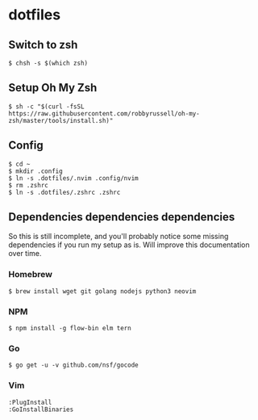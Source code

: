 # dotfiles

## Switch to zsh

```
$ chsh -s $(which zsh)
```

## Setup Oh My Zsh

```
$ sh -c "$(curl -fsSL https://raw.githubusercontent.com/robbyrussell/oh-my-zsh/master/tools/install.sh)"
```

## Config

```
$ cd ~
$ mkdir .config
$ ln -s .dotfiles/.nvim .config/nvim
$ rm .zshrc
$ ln -s .dotfiles/.zshrc .zshrc
```

## Dependencies dependencies dependencies

So this is still incomplete, and you'll probably notice some missing dependencies
if you run my setup as is. Will improve this documentation over time.

### Homebrew

```
$ brew install wget git golang nodejs python3 neovim
```

### NPM

```
$ npm install -g flow-bin elm tern
```

### Go

```
$ go get -u -v github.com/nsf/gocode
```

### Vim

```
:PlugInstall
:GoInstallBinaries
```
